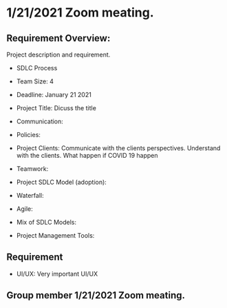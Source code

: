 # 1/21/2021 Zoom meating.

## Requirement Overview:

Project description and requirement. 
- SDLC Process
- Team Size: 4
- Deadline: January 21 2021
- Project Title: Dicuss the title

- Communication:
 - Policies: 
 - Project Clients: Communicate with the clients perspectives. Understand with the clients. What happen if COVID 19 happen
 - Teamwork: 

- Project SDLC Model (adoption): 
 - Waterfall:
 - Agile:
 - Mix of SDLC Models:

- Project Management Tools: 

## Requirement
 - UI/UX:
    Very important UI/UX

## Group member 1/21/2021 Zoom meating. 
